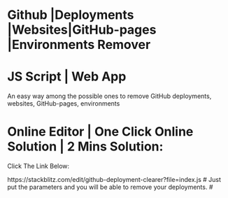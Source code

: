 # Github |Deployments |Websites|GitHub-pages |Environments Remover
# JS Script | Web App
An easy way among the possible ones to remove GitHub deployments, websites, GitHub-pages, environments
# Online Editor | One Click Online Solution | 2 Mins Solution:
<p>Click The Link Below:</p>
https://stackblitz.com/edit/github-deployment-clearer?file=index.js
# Just put the parameters and you will be able to remove your deployments.
#

